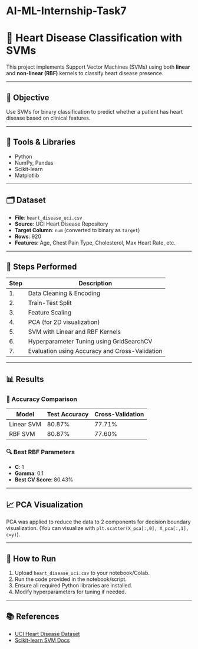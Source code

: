 # AI-ML-Internship-Task7

# 🧠 Heart Disease Classification with SVMs

This project implements Support Vector Machines (SVMs) using both **linear** and **non-linear (RBF)** kernels to classify heart disease presence.

---

## 📌 Objective

Use SVMs for binary classification to predict whether a patient has heart disease based on clinical features.

---

## 🧰 Tools & Libraries

- Python
- NumPy, Pandas
- Scikit-learn
- Matplotlib

---

## 🗂️ Dataset

- **File**: `heart_disease_uci.csv`
- **Source**: UCI Heart Disease Repository
- **Target Column**: `num` (converted to binary as `target`)
- **Rows**: 920
- **Features**: Age, Chest Pain Type, Cholesterol, Max Heart Rate, etc.

---

## 🧪 Steps Performed

| Step | Description |
|------|-------------|
| 1. | Data Cleaning & Encoding |
| 2. | Train-Test Split |
| 3. | Feature Scaling |
| 4. | PCA (for 2D visualization) |
| 5. | SVM with Linear and RBF Kernels |
| 6. | Hyperparameter Tuning using GridSearchCV |
| 7. | Evaluation using Accuracy and Cross-Validation |

---

## 📊 Results

### 🎯 Accuracy Comparison

| Model      | Test Accuracy | Cross-Validation |
|------------|---------------|------------------|
| Linear SVM | 80.87%        | 77.71%           |
| RBF SVM    | 80.87%        | 77.60%           |

### 🔍 Best RBF Parameters

- **C**: 1  
- **Gamma**: 0.1  
- **Best CV Score**: 80.43%

---

## 📈 PCA Visualization

PCA was applied to reduce the data to 2 components for decision boundary visualization. (You can visualize with `plt.scatter(X_pca[:,0], X_pca[:,1], c=y)`).

---

## 🏁 How to Run

1. Upload `heart_disease_uci.csv` to your notebook/Colab.
2. Run the code provided in the notebook/script.
3. Ensure all required Python libraries are installed.
4. Modify hyperparameters for tuning if needed.

---

## 📚 References

- [UCI Heart Disease Dataset](https://archive.ics.uci.edu/ml/datasets/heart+disease)
- [Scikit-learn SVM Docs](https://scikit-learn.org/stable/modules/svm.html)

